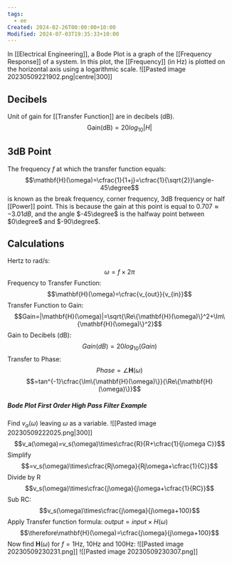 ```yaml
---
tags:
  - ee
Created: 2024-02-26T00:00:00+10:00
Modified: 2024-07-03T19:35:33+10:00
---
```

In [[Electrical Engineering]], a Bode Plot is a graph of the [[Frequency Response]] of a system. In this plot, the [[Frequency]] (in Hz) is plotted on the horizontal axis using a logarithmic scale.
![[Pasted image 20230509221902.png|centre|300]]
## Decibels
Unit of gain for [[Transfer Function]] are in decibels (dB).
$$\text{Gain(dB)}  = 20log_{10}|H|$$
## 3dB Point
The frequency $f$ at which the transfer function equals:
$$\mathbf{H}(\omega)=\cfrac{1}{1+j}=\cfrac{1}{\sqrt{2}}\angle-45\degree$$
is known as the break frequency, corner frequency, 3dB frequency or half [[Power]] point. This is because the gain at this point is equal to $0.707\approx -3.01dB$, and the angle $-45\degree$ is the halfway point between $0\degree$ and $-90\degree$.

## Calculations
Hertz to rad/s:
$$\omega = f\times2\pi$$
Frequency to Transfer Function:
$$\mathbf{H}(\omega)=\cfrac{v_{out}}{v_{in}}$$
Transfer Function to Gain:
$$Gain=|\mathbf{H}(\omega)|=\sqrt{\Re\{\mathbf{H}(\omega)\}^2+\Im\{\mathbf{H}(\omega)\}^2}$$
Gain to Decibels (dB):
$$Gain(dB)=20log_{10}(Gain)$$
Transfer to Phase:
$$Phase = \angle\mathbf{H}(\omega)$$
 $$=tan^{-1}\cfrac{\Im\{\mathbf{H}(\omega)\}}{\Re\{\mathbf{H}(\omega)\}}$$
##### Bode Plot First Order High Pass Filter Example
Find $v_a(\omega)$ leaving $\omega$ as a variable.
![[Pasted image 20230509222025.png|300]]
$$v_a(\omega)=v_s(\omega)\times\cfrac{R}{R+\cfrac{1}{j\omega C}}$$
Simplify
$$=v_s(\omega)\times\cfrac{Rj\omega}{Rj\omega+\cfrac{1}{C}}$$
Divide by R
$$v_s(\omega)\times\cfrac{j\omega}{j\omega+\cfrac{1}{RC}}$$
Sub RC: 
$$v_s(\omega)\times\cfrac{j\omega}{j\omega+100}$$
Apply Transfer function formula: $output=input\times H(\omega)$
$$\therefore\mathbf{H}(\omega)=\cfrac{j\omega}{j\omega+100}$$
Now find $\mathbf{H}(\omega)$ for $f=1$Hz, 10Hz and 100Hz:
![[Pasted image 20230509230231.png]]
![[Pasted image 20230509230307.png]]
